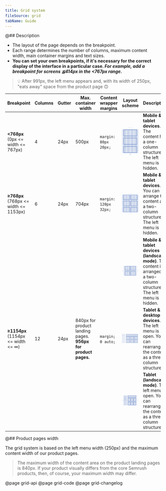 ```yaml
---
title: Grid system
fileSource: grid
tabName: Guide
---
```


@## Description

- The layout of the page depends on the breakpoint.
- Each range determines the number of columns, maximum content width, main container margins and text sizes.
- **You can set your own breakpoints, if it's necessary for the correct display of the interface in a particular case. _For example, add a breakpoint for screens ≦414px in the <767px range._**

> 💡 After 991px, the left menu appears and, with its width of 250px, "eats away" space from the product page 🙃

| Breakpoint                            | Columns | Gutter | Max. container width                                          | Content wrapper margins | Layout scheme                                             | Description                                                                                                               |
| ------------------------------------- | ------- | ------ | ------------------------------------------------------------- | ----------------------- | --------------------------------------------------------- | ------------------------------------------------------------------------------------------------------------------------- |
| **<768px** (0px <= width <= 767px)    | 4       | 24px   | 500px                                                         | `margin: 80px 20px;`    | ![414 breakpoint](static/breakpoints-414.png)             | **Mobile & tablet devices**. The content has a one-column structure. The left menu is hidden.                             |
| **≥768px** (768px <= width <= 1153px) | 6       | 24px   | 704px                                                         | `margin: 120px 32px;`   | ![768 breakpoint](static/breakpoints-768.png)             | **Mobile & tablet devices**. You can arrange the content as a two-column structure. The left menu is hidden.              |
|                                       |         |        |                                                               |                         | ![768 breakpoint](static/breakpoints-768-landscape.png)   | **Mobile & tablet devices (landscape mode)**. The content is arranged as a two-column structure. The left menu is hidden. |
| **≥1154px** (1154px <= width <= ∞)    | 12      | 24px   | 840px for product landing pages. **956px for product pages.** | `margin; 0 auto;`       | ![1154px breakpoint](static/breakpoints-1154.png)         | **Tablet & desktop devices**. The left menu is open. You can rearrange the content as a three-column structure.           |
|                                       |         |        |                                                               |                         | ![1154 breakpoint](static/breakpoints-1154-landscape.png) | **Tablet (landscape mode)**. The left menu is open. You can rearrange the content as a three-column structure.            |

@## Product pages width

The grid system is based on the left menu width (250px) and the maximum content width of our product pages.

> The maximum width of the content area on the product landing pages is 840px. If your product visually differs from the core Semrush products, then, of course, your maximum width may differ.

@page grid-api
@page grid-code
@page grid-changelog
